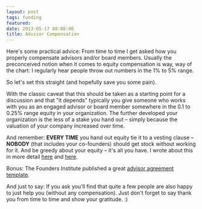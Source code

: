 ```yaml
---
layout: post
tags: funding
featured: 
date: 2013-05-17 08:08:00
title: Advisor Compensation
---
```

Here's some practical advice: From time to time I get asked how you properly compensate advisors and/or board members. Usually the preconceived notion when it comes to equity compensation is way, way of the chart: I regularly hear people throw out numbers in the 1% to 5% range.

So let's set this straight (and hopefully save you some pain).

With the classic caveat that this should be taken as a starting point for a discussion and that "it depends" typically you give someone who works with you as an engaged advisor or board member somewhere in the 0.1 to 0.25% range equity in your organization. The further developed your organization is the less of a stake you hand out – simply because the valuation of your company increased over time.

And remember: **EVERY TIME** you hand out equity tie it to a vesting clause – **NOBODY** (that includes your co-founders) should get stock without working for it. And be greedy about your equity – it's all you have. I wrote about this in more detail [here](http://theheretic.me/2013/04/09/earn-it/) and [here](http://theheretic.me/2013/02/12/be-greedy/).

Bonus: The Founders Institute published a great [advisor agreement template](http://www.scribd.com/doc/65202818/The-FAST-Agreement).

And just to say: If you ask you'll find that quite a few people are also happy to just help you (without any compensation). Just don't forget to say thank you from time to time and show your gratitude. :)